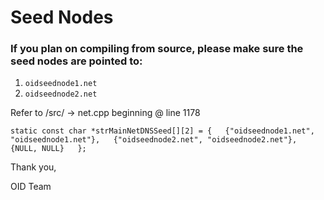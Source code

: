 # Seed Nodes

### If you plan on compiling from source, please make sure the seed nodes are pointed to:
1) `oidseednode1.net`
2) `oidseednode2.net`

Refer to /src/ -> net.cpp beginning @ line 1178

``static const char *strMainNetDNSSeed[][2] = {  
    {"oidseednode1.net", "oidseednode1.net"},  
    {"oidseednode2.net", "oidseednode2.net"},  
    {NULL, NULL}  
};``


Thank you,

OID Team


